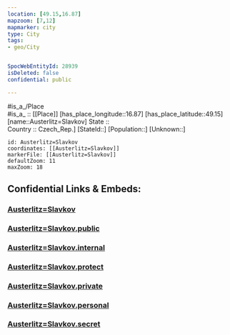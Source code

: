 ```yaml
---
location: [49.15,16.87] 
mapzoom: [7,12] 
mapmarker: city 
type: City
tags:
- geo/City


SpocWebEntityId: 28939
isDeleted: false
confidential: public

---
```

#is_a_/Place  
#is_a_ :: [[Place]] 
[has_place_longitude::16.87] 
[has_place_latitude::49.15] 
[name::Austerlitz=Slavkov] 
State ::  
Country :: Czech_Rep.] 
[StateId::] 
[Population::] 
[Unknown::] 


```leaflet
id: Austerlitz=Slavkov
coordinates: [[Austerlitz=Slavkov]] 
markerFile: [[Austerlitz=Slavkov]] 
defaultZoom: 11 
maxZoom: 18
```


## Confidential Links & Embeds: 

### [Austerlitz=Slavkov](/_Standards/Earth/Continent/Europe/Europe~Central/Czech_Republic/regions~Czech_Republic/Jihomoravský/City/Austerlitz=Slavkov.md) 

### [Austerlitz=Slavkov.public](/_public/Earth/Continent/Europe/Europe~Central/Czech_Republic/regions~Czech_Republic/Jihomoravský/City/Austerlitz=Slavkov.public.md) 

### [Austerlitz=Slavkov.internal](/_internal/Earth/Continent/Europe/Europe~Central/Czech_Republic/regions~Czech_Republic/Jihomoravský/City/Austerlitz=Slavkov.internal.md) 

### [Austerlitz=Slavkov.protect](/_protect/Earth/Continent/Europe/Europe~Central/Czech_Republic/regions~Czech_Republic/Jihomoravský/City/Austerlitz=Slavkov.protect.md) 

### [Austerlitz=Slavkov.private](/_private/Earth/Continent/Europe/Europe~Central/Czech_Republic/regions~Czech_Republic/Jihomoravský/City/Austerlitz=Slavkov.private.md) 

### [Austerlitz=Slavkov.personal](/_personal/Earth/Continent/Europe/Europe~Central/Czech_Republic/regions~Czech_Republic/Jihomoravský/City/Austerlitz=Slavkov.personal.md) 

### [Austerlitz=Slavkov.secret](/_secret/Earth/Continent/Europe/Europe~Central/Czech_Republic/regions~Czech_Republic/Jihomoravský/City/Austerlitz=Slavkov.secret.md)

